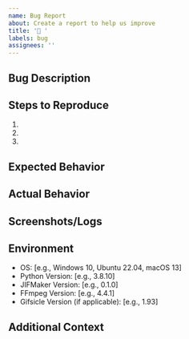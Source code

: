 ```yaml
---
name: Bug Report
about: Create a report to help us improve
title: '🐛 '
labels: bug
assignees: ''
---
```


## Bug Description
<!-- A clear and concise description of what the bug is -->

## Steps to Reproduce
1. 
2. 
3. 

## Expected Behavior
<!-- What you expected to happen -->

## Actual Behavior
<!-- What actually happened -->

## Screenshots/Logs
<!-- If applicable, add screenshots or logs to help explain your problem -->

## Environment
- OS: [e.g., Windows 10, Ubuntu 22.04, macOS 13]
- Python Version: [e.g., 3.8.10]
- JIFMaker Version: [e.g., 0.1.0]
- FFmpeg Version: [e.g., 4.4.1]
- Gifsicle Version (if applicable): [e.g., 1.93]

## Additional Context
<!-- Add any other context about the problem here -->
